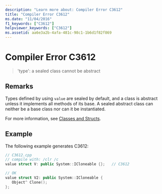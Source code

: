 ```yaml
---
description: "Learn more about: Compiler Error C3612"
title: "Compiler Error C3612"
ms.date: "11/04/2016"
f1_keywords: ["C3612"]
helpviewer_keywords: ["C3612"]
ms.assetid: aa6e3a2b-4afa-481c-98c1-1b6d1f82f869
---
```

# Compiler Error C3612

> 'type': a sealed class cannot be abstract

## Remarks

Types defined by using `value` are sealed by default, and a class is abstract unless it implements all methods of its base. A sealed abstract class can neither be a base class nor can it be instantiated.

For more information, see [Classes and Structs](../../extensions/classes-and-structs-cpp-component-extensions.md).

## Example

The following example generates C3612:

```cpp
// C3612.cpp
// compile with: /clr /c
value struct V: public System::ICloneable {};   // C3612

// OK
value struct V2: public System::ICloneable {
   Object^ Clone();
};
```
